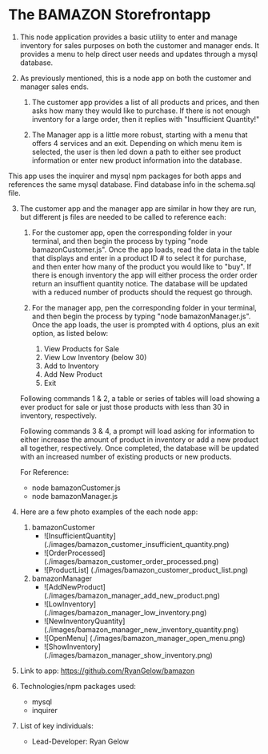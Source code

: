 # The BAMAZON Storefrontapp

1. This node application provides a basic utility to enter and manage inventory for sales purposes on both the customer and manager ends. It provides a menu to help direct user needs and updates through a mysql database. 

2. As previously mentioned, this is a node app on both the customer and manager sales ends. 

    1. The customer app provides a list of all products and prices, and then asks how many they would like to purchase. If there is not enough inventory for a large order, then it replies with "Insufficient Quantity!"

    2. The Manager app is a little more robust, starting with a menu that offers 4 services and an exit. Depending on which menu item is selected, the user is then led down a path to either see product information or enter new product information into the database. 

This app uses the inquirer and mysql npm packages for both apps and references the same mysql database. Find database info in the schema.sql file. 

3. The customer app and the manager app are similar in how they are run, but different js files are needed to be called to reference each: 

    1. For the customer app, open the corresponding folder in your terminal, and then begin the process by typing "node bamazonCustomer.js". Once the app loads, read the data in the table that displays and enter in a product ID # to select it for purchase, and then enter how many of the product you would like to "buy". If there is enough inventory the app will either process the order order return an insuffient quantity notice. The database will be updated with a reduced number of products should the request go through. 
    
    2. For the manager app, pen the corresponding folder in your terminal, and then begin the process by typing "node bamazonManager.js". Once the app loads, the user is prompted with 4 options, plus an exit option, as listed below: 

        1. View Products for Sale
        2. View Low Inventory (below 30)
        3. Add to Inventory
        4. Add New Product
        5. Exit

    Following commands 1 & 2, a table or series of tables will load showing a ever product for sale or just those products with less than 30 in inventory, respectively.

    Following commands 3 & 4, a prompt will load asking for information to either increase the amount of product in inventory or add a new product all together, respectively. Once completed, the database will be updated with an increased number of existing products or new products. 

    For Reference:
    
    * node bamazonCustomer.js
    * node bamazonManager.js

4. Here are a few photo examples of the each node app:
    1. bamazonCustomer
        * ![InsufficientQuantity] (./images/bamazon_customer_insufficient_quantity.png)
        * ![OrderProcessed] (./images/bamazon_customer_order_processed.png)
        * ![ProductList] (./images/bamazon_customer_product_list.png)
    2. bamazonManager
        * ![AddNewProduct] (./images/bamazon_manager_add_new_product.png)
        * ![LowInventory] (./images/bamazon_manager_low_inventory.png)
        * ![NewInventoryQuantity] (./images/bamazon_manager_new_inventory_quantity.png)
        * ![OpenMenu] (./images/bamazon_manager_open_menu.png)
        * ![ShowInventory] (./images/bamazon_manager_show_inventory.png)

5. Link to app: https://github.com/RyanGelow/bamazon

6. Technologies/npm packages used:
    
    * mysql
    * inquirer
 
7. List of key individuals:
    * Lead-Developer: Ryan Gelow
